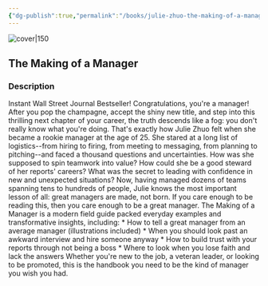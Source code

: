 ```yaml
---
{"dg-publish":true,"permalink":"/books/julie-zhuo-the-making-of-a-manager/","title":"\"The Making of a Manager\"","tags":["leadership","work","business","tech","non-fiction"]}
---
```




![cover|150](http://books.google.com/books/content?id=iblMDwAAQBAJ&printsec=frontcover&img=1&zoom=1&edge=curl&source=gbs_api)

## The Making of a Manager

### Description

Instant Wall Street Journal Bestseller! Congratulations, you're a manager! After you pop the champagne, accept the shiny new title, and step into this thrilling next chapter of your career, the truth descends like a fog: you don't really know what you're doing. That's exactly how Julie Zhuo felt when she became a rookie manager at the age of 25. She stared at a long list of logistics--from hiring to firing, from meeting to messaging, from planning to pitching--and faced a thousand questions and uncertainties. How was she supposed to spin teamwork into value? How could she be a good steward of her reports' careers? What was the secret to leading with confidence in new and unexpected situations? Now, having managed dozens of teams spanning tens to hundreds of people, Julie knows the most important lesson of all: great managers are made, not born. If you care enough to be reading this, then you care enough to be a great manager. The Making of a Manager is a modern field guide packed everyday examples and transformative insights, including: * How to tell a great manager from an average manager (illustrations included) * When you should look past an awkward interview and hire someone anyway * How to build trust with your reports through not being a boss * Where to look when you lose faith and lack the answers Whether you're new to the job, a veteran leader, or looking to be promoted, this is the handbook you need to be the kind of manager you wish you had.
```